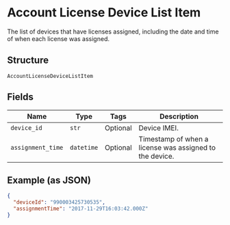 
# Account License Device List Item

The list of devices that have licenses assigned, including the date and time of when each license was assigned.

## Structure

`AccountLicenseDeviceListItem`

## Fields

| Name | Type | Tags | Description |
|  --- | --- | --- | --- |
| `device_id` | `str` | Optional | Device IMEI. |
| `assignment_time` | `datetime` | Optional | Timestamp of when a license was assigned to the device. |

## Example (as JSON)

```json
{
  "deviceId": "990003425730535",
  "assignmentTime": "2017-11-29T16:03:42.000Z"
}
```

